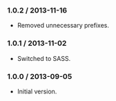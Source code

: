 ### 1.0.2 / 2013-11-16

* Removed unnecessary prefixes.

### 1.0.1 / 2013-11-02

* Switched to SASS.

### 1.0.0 / 2013-09-05

* Initial version.